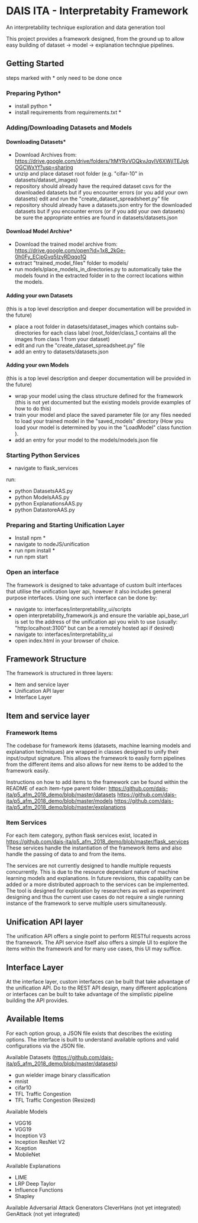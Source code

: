 # DAIS ITA - Interpretabity Framework
An interpretability technique exploration and data generation tool

This project provides a framework designed, from the ground up to allow easy building of dataset -> model -> explanation technqiue pipelines.

## Getting Started
steps marked with * only need to be done once
### Preparing Python* 
- install python *
- install requirements from requirements.txt *

### Adding/Downloading Datasets and Models 
#### Downloading Datasets*
- Download Archives from: https://drive.google.com/drive/folders/1tMYRvVOQkvJqyIV6XWjITEJgkOGCWxYf?usp=sharing
- unzip and place dataset root folder (e.g. "cifar-10" in datasets/dataset_images)
- repository should already have the required dataset csvs for the downloaded datasets but if you encounter errors (or you add your own datasets) edit and run the "create_dataset_spreadsheet.py" file
- repository should already have a datasets.json entry for the downloaded datasets but if you encounter errors (or if you add your own datasets) be sure the appropriate entries are found in datasets/datasets.json

#### Download Model Archive*
- Download the trained model archive from: https://drive.google.com/open?id=1x8_2kGe-0h0Fy_ECjpGvq5IzyRDqqo1Q
- extract "trained_model_files" folder to models/
- run models/place_models_in_directories.py to automatically take the models found in the extracted folder in to the correct locations within the models. 

#### Adding your own Datasets
(this is a top level description and deeper documentation will be provided in the future)
- place a root folder in datasets/dataset_images which contains sub-directories for each class label (root_folder/class_1 contains all the images from class 1 from your dataset)
- edit and run the "create_dataset_spreadsheet.py" file
- add an entry to datasets/datasets.json

#### Adding your own Models
(this is a top level description and deeper documentation will be provided in the future)
- wrap your model using the class structure defined for the framework (this is not yet documented but the existing models provide examples of how to do this)
- train your model and place the saved parameter file (or any files needed to load your trained model in the "saved_models" directory (How you load your model is determined by you in the "LoadModel" class function ).
- add an entry for your model to the models/models.json file


### Starting Python Services
- navigate to flask_services

run:

- python DatasetsAAS.py
- python ModelsAAS.py
- python ExplanationsAAS.py
- python DatastoreAAS.py

### Preparing and Starting Unification Layer
- Install npm *
- navigate to nodeJS/unification 
- run npm install *
- run npm start

### Open an interface
The framework is designed to take advantage of custom built interfaces that utilise the unification layer api, however it also includes general purpose interfaces. Using one such interface can be done by:
- navigate to: interfaces/interpretability_ui/scripts
- open interpretability_framework.js and ensure the variable api_base_url is set to the address of the unification api you wish to use (usually: "http:localhost:3100" but can be a remotely hosted api if desired)
- navigate to: interfaces/interpretability_ui
- open index.html in your browser of choice. 

## Framework Structure

The framework is structured in three layers:
  - Item and service layer
  - Unification API layer
  - Interface Layer
  
## Item and service layer
### Framework Items
The codebase for framework items (datasets, machine learning models and explanation techniques) are wrapped in classes designed to unify their input/output signature. This allows the framework to easily form pipelines from the different items and also allows for new items to be added to the framework easily. 

Instructions on how to add items to the framework can be found within the README of each item-type parent folder:
https://github.com/dais-ita/p5_afm_2018_demo/blob/master/datasets
https://github.com/dais-ita/p5_afm_2018_demo/blob/master/models
https://github.com/dais-ita/p5_afm_2018_demo/blob/master/explanations

### Item Services
For each item category, python flask services exist, located in https://github.com/dais-ita/p5_afm_2018_demo/blob/master/flask_services
These services handle the instantiation of the framework items and also handle the passing of data to and from the items. 

The services are not currently designed to handle multiple requests concurrently. This is due to the resource dependant nature of machine learning models and explanations. In future revisions, this capability can be added or a more distributed approach to the services can be implemented. The tool is designed for exploration by researchers as well as experiment designing and thus the current use cases do not require a single running instance of the framework to serve multiple users simultaneously. 


## Unification API layer
The unification API offers a single point to perform RESTful requests across the framework. The API service itself also offers a simple UI to explore the items within the framework and for many use cases, this UI may suffice. 

## Interface Layer
At the interface layer, custom interfaces can be built that take advantage of the unification API. Do to the REST API design, many different applications or interfaces can be built to take advantage of the simplistic pipeline building the API provides. 

## Available Items

For each option group, a JSON file exists that describes the existing options. The interface is built to understand available options and valid configurations via the JSON file. 

Available Datasets (https://github.com/dais-ita/p5_afm_2018_demo/blob/master/datasets)
- gun wielder image binary classification
- mnist
- cifar10
- TFL Traffic Congestion
- TFL Traffic Congestion (Resized)


Available Models
- VGG16
- VGG19
- Inception V3
- Inception ResNet V2
- Xception
- MobileNet


Available Explanations
- LIME
- LRP Deep Taylor
- Influence Functions
- Shapley


Available Adversarial Attack Generators
CleverHans (not yet integrated)
GenAttack (not yet integrated)
